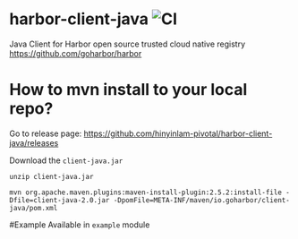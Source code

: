 # harbor-client-java ![CI](https://github.com/hinyinlam-pivotal/harbor-client-java/workflows/CI/badge.svg)
Java Client for Harbor open source trusted cloud native registry  https://github.com/goharbor/harbor

# How to mvn install to your local repo?
Go to release page: https://github.com/hinyinlam-pivotal/harbor-client-java/releases

Download the `client-java.jar`

`unzip client-java.jar`

`mvn org.apache.maven.plugins:maven-install-plugin:2.5.2:install-file -Dfile=client-java-2.0.jar -DpomFile=META-INF/maven/io.goharbor/client-java/pom.xml`

#Example
Available in `example` module

